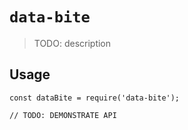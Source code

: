 # `data-bite`

> TODO: description

## Usage

```
const dataBite = require('data-bite');

// TODO: DEMONSTRATE API
```
